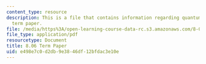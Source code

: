 ```yaml
---
content_type: resource
description: This is a file that contains information regarding quantum physics III
  term paper.
file: /media/https%3A/open-learning-course-data-rc.s3.amazonaws.com/8-06-quantum-physics-iii-spring-2016/e498e7c0d2db9e3846df12bfdac3e10e_MIT8_06S16_TermPaper.pdf
file_type: application/pdf
resourcetype: Document
title: 8.06 Term Paper
uid: e498e7c0-d2db-9e38-46df-12bfdac3e10e
---
```

